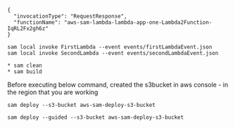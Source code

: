 ```
{
  "invocationType": "RequestResponse",
  "functionName": "aws-sam-lambda-lambda-app-one-Lambda2Function-IqRL2Fx2gh6z"
}
```


```
sam local invoke FirstLambda --event events/firstLambdaEvent.json
sam local invoke SecondLambda --event events/secondLambdaEvent.json
```

```
* sam clean 
* sam build
```

Before executing below command, created the s3bucket in aws console - in the region that you are working
```
sam deploy --s3-bucket aws-sam-deploy-s3-bucket
```
```
sam deploy --guided --s3-bucket aws-sam-deploy-s3-bucket
```
